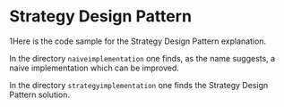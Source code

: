 # Strategy Design Pattern
1Here is the code sample for the Strategy Design Pattern explanation.

In the directory `naiveimplementation` one finds, as the name suggests, a naive implementation which can be improved. 

In the directory `strategyimplementation` one finds the Strategy Design Pattern solution.